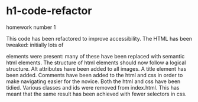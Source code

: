# h1-code-refactor
homework number 1

This code has been refactored to improve accessibility. The HTML has been tweaked: initially lots of <div> elements were present: many of these have been replaced with semantic html elements.
The structure of html elements should now follow a logical structure.
Alt attributes have been added to all images.
A title element has been added.
Comments have been added to the html and css in order to make navigating easier for the novice.
Both the html and css have been tidied. Various classes and ids were removed from index.html. This has meant that the same result has been achieved with fewer selectors in css.